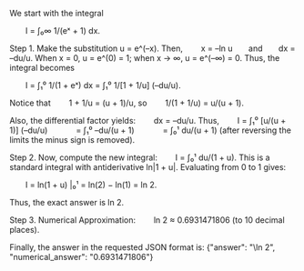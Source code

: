We start with the integral

  I = ∫₀∞ 1/(eˣ + 1) dx.

Step 1. Make the substitution u = e^(–x). Then,
  x = –ln u  and  dx = –du/u.
When x = 0, u = e^(0) = 1; when x → ∞, u = e^(–∞) = 0.
Thus, the integral becomes

  I = ∫₁⁰ 1/(1 + eˣ) dx = ∫₁⁰ 1/[1 + 1/u] (–du/u).

Notice that
  1 + 1/u = (u + 1)/u,
so
  1/(1 + 1/u) = u/(u + 1).

Also, the differential factor yields:
  dx = –du/u.
Thus,
  I = ∫₁⁰ [u/(u + 1)] (–du/u)
     = ∫₁⁰ –du/(u + 1)
     = ∫₀¹ du/(u + 1)
(after reversing the limits the minus sign is removed).

Step 2. Now, compute the new integral:
  I = ∫₀¹ du/(1 + u).
This is a standard integral with antiderivative ln|1 + u|. Evaluating from 0 to 1 gives:

  I = ln(1 + u) |₀¹ = ln(2) − ln(1) = ln 2.

Thus, the exact answer is ln 2.

Step 3. Numerical Approximation:
  ln 2 ≈ 0.6931471806 (to 10 decimal places).

Finally, the answer in the requested JSON format is:
{"answer": "\\ln 2", "numerical_answer": "0.6931471806"}